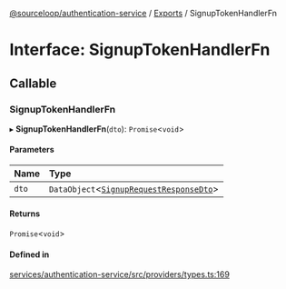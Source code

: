 [@sourceloop/authentication-service](../README.md) / [Exports](../modules.md) / SignupTokenHandlerFn

# Interface: SignupTokenHandlerFn

## Callable

### SignupTokenHandlerFn

▸ **SignupTokenHandlerFn**(`dto`): `Promise`<`void`\>

#### Parameters

| Name | Type |
| :------ | :------ |
| `dto` | `DataObject`<[`SignupRequestResponseDto`](../classes/SignupRequestResponseDto.md)\> |

#### Returns

`Promise`<`void`\>

#### Defined in

[services/authentication-service/src/providers/types.ts:169](https://github.com/codeweb05/repo1/blob/ea19add/services/authentication-service/src/providers/types.ts#L169)
